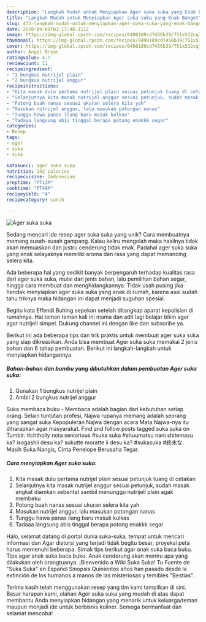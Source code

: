 ```yaml
---
description: "Langkah Mudah untuk Menyiapkan Ager suka suka yang Enak Banget"
title: "Langkah Mudah untuk Menyiapkan Ager suka suka yang Enak Banget"
slug: 473-langkah-mudah-untuk-menyiapkan-ager-suka-suka-yang-enak-banget
date: 2020-09-09T01:17:48.111Z
image: https://img-global.cpcdn.com/recipes/0498189cd7456b39/751x532cq70/ager-suka-suka-foto-resep-utama.jpg
thumbnail: https://img-global.cpcdn.com/recipes/0498189cd7456b39/751x532cq70/ager-suka-suka-foto-resep-utama.jpg
cover: https://img-global.cpcdn.com/recipes/0498189cd7456b39/751x532cq70/ager-suka-suka-foto-resep-utama.jpg
author: Angel Bryan
ratingvalue: 4.7
reviewcount: 11
recipeingredient:
- "1 bungkus nutrijel plain"
- "2 bungkus nutrijel anggur"
recipeinstructions:
- "Kita masak dulu pertama nutrijel plain sesuai petunjuk tuang dl cetakan"
- "Selanjutnya kita masak nutrijel anggur sesuai petunjuk, sudah masak angkat diamkan sebentat sambil menunggu nutrijell plain agak membeku"
- "Potong buah nanas sesuai ukuran selera kita yah"
- "Masukan nutrijel anggur, lalu masukan potongan nanas"
- "Tunggu hawa panas ilang baru masuk kulkas"
- "Tadaaa langsung abis tinggal berapa potong enakkk segar"
categories:
- Resep
tags:
- ager
- suka
- suka

katakunci: ager suka suka 
nutrition: 142 calories
recipecuisine: Indonesian
preptime: "PT13M"
cooktime: "PT49M"
recipeyield: "4"
recipecategory: Lunch

---
```



![Ager suka suka](https://img-global.cpcdn.com/recipes/0498189cd7456b39/751x532cq70/ager-suka-suka-foto-resep-utama.jpg)

Sedang mencari ide resep ager suka suka yang unik? Cara membuatnya memang susah-susah gampang. Kalau keliru mengolah maka hasilnya tidak akan memuaskan dan justru cenderung tidak enak. Padahal ager suka suka yang enak selayaknya memiliki aroma dan rasa yang dapat memancing selera kita.

Ada beberapa hal yang sedikit banyak berpengaruh terhadap kualitas rasa dari ager suka suka, mulai dari jenis bahan, lalu pemilihan bahan segar, hingga cara membuat dan menghidangkannya. Tidak usah pusing jika hendak menyiapkan ager suka suka yang enak di rumah, karena asal sudah tahu triknya maka hidangan ini dapat menjadi suguhan spesial.

Begitu kata Effendi Buhing sepekan setelah ditangkap aparat kepolisian di rumahnya. Hai teman teman kali ini mama dan adit lagi belajar bikin agar agar nutrijell simpel. Dukung channel ini dengan like dan subscribe ya.


Berikut ini ada beberapa tips dan trik praktis untuk membuat ager suka suka yang siap dikreasikan. Anda bisa membuat Ager suka suka memakai 2 jenis bahan dan 6 tahap pembuatan. Berikut ini langkah-langkah untuk menyiapkan hidangannya.

<!--inarticleads1-->

##### Bahan-bahan dan bumbu yang dibutuhkan dalam pembuatan Ager suka suka:

1. Gunakan 1 bungkus nutrijel plain
1. Ambil 2 bungkus nutrijel anggur


Suka membaca buku - Membaca adalah bagian dari kebutuhan setiap orang. Selain tuntutan profesi, Najwa rupanya memang adalah seorang yang sangat suka Kepopuleran Najwa dengan acara Mata Najwa-nya itu diharapkan agar masyarakat. Find and follow posts tagged suka suka on Tumblr. #chtholly nota seniorious #suka suka #shuumatsu nani shitemasu ka? isogashii desu ka? sukutte moratte ii desu ka? #sukasuka #終末な. Masih Suka Nangis, Cinta Penelope Berusaha Tegar. 

<!--inarticleads2-->

##### Cara menyiapkan Ager suka suka:

1. Kita masak dulu pertama nutrijel plain sesuai petunjuk tuang dl cetakan
1. Selanjutnya kita masak nutrijel anggur sesuai petunjuk, sudah masak angkat diamkan sebentat sambil menunggu nutrijell plain agak membeku
1. Potong buah nanas sesuai ukuran selera kita yah
1. Masukan nutrijel anggur, lalu masukan potongan nanas
1. Tunggu hawa panas ilang baru masuk kulkas
1. Tadaaa langsung abis tinggal berapa potong enakkk segar


Halo, selamat datang di portal dunia suka-suka, tempat untuk mencari informasi dan Agar distorsi yang terjadi tidak begitu besar, proyeksi peta harus memenuhi beberapa. Simak tips berikut agar anak suka baca buku. Tips agar anak suka baca buku. Anak cenderung akan meniru apa yang dilakukan oleh orangtuanya. ¡Bienvenido a Wiki Suka Suka! Tu Fuente de &#34;Suka Suka&#34; en Español Sinopsis Quinientos años han pasado desde la extinción de los humanos a manos de las misteriosas y temibles &#34;Bestias&#34;. 

Terima kasih telah menggunakan resep yang tim kami tampilkan di sini. Besar harapan kami, olahan Ager suka suka yang mudah di atas dapat membantu Anda menyiapkan hidangan yang menarik untuk keluarga/teman maupun menjadi ide untuk berbisnis kuliner. Semoga bermanfaat dan selamat mencoba!
